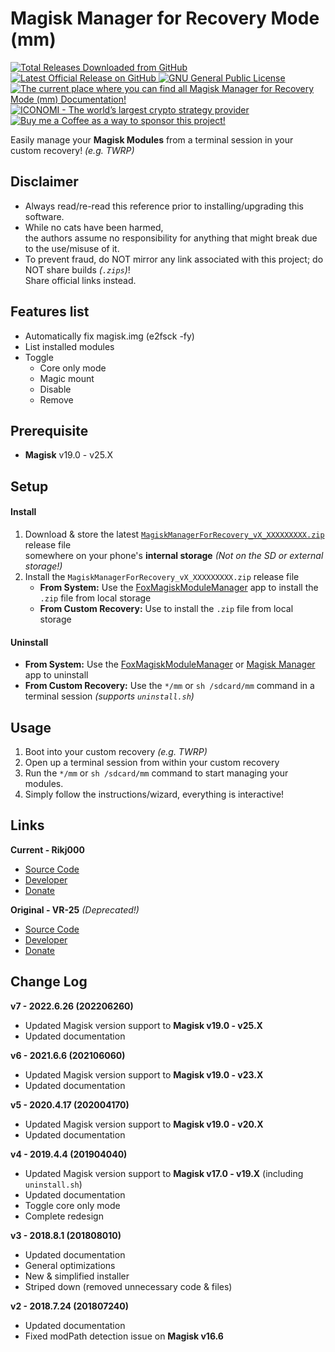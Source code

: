 # Magisk Manager for Recovery Mode (mm)
<p align="left">
    <a href="https://github.com/Rikj000/Magisk-Manager-for-Recovery-Mode/releases">
        <img src="https://img.shields.io/github/downloads/Rikj000/Magisk-Manager-for-Recovery-Mode/total?label=Total%20Downloads&logo=github" alt="Total Releases Downloaded from GitHub">
    </a> <a href="https://github.com/Rikj000/Magisk-Manager-for-Recovery-Mode/releases/latest">
        <img src="https://img.shields.io/github/v/release/Rikj000/Magisk-Manager-for-Recovery-Mode?include_prereleases&label=Latest%20Release&logo=github" alt="Latest Official Release on GitHub">
    </a> <a href="https://github.com/Rikj000/Magisk-Manager-for-Recovery-Mode/blob/master/License.md">
        <img src="https://img.shields.io/github/license/Rikj000/Magisk-Manager-for-Recovery-Mode?label=License&logo=gnu" alt="GNU General Public License">
    </a> <a href="https://github.com/Rikj000/Magisk-Manager-for-Recovery-Mode#magisk-manager-for-recovery-mode-mm">
        <img src="https://img.shields.io/badge/Docs-mm-blue?logo=libreoffice&logoColor=white" alt="The current place where you can find all Magisk Manager for Recovery Mode (mm) Documentation!">
    </a><a href="https://www.iconomi.com/register?ref=zQQPK">
        <img src="https://img.shields.io/badge/Join-ICONOMI-blue?logo=bitcoin&logoColor=white" alt="ICONOMI - The world’s largest crypto strategy provider">
    </a> <a href="https://www.buymeacoffee.com/Rikj000">
        <img src="https://img.shields.io/badge/-Buy%20me%20a%20Coffee!-FFDD00?logo=buy-me-a-coffee&logoColor=black" alt="Buy me a Coffee as a way to sponsor this project!">
    </a>
</p>

Easily manage your **Magisk Modules** from a terminal session in your custom recovery! *(e.g. TWRP)*


## Disclaimer
- Always read/re-read this reference prior to installing/upgrading this software.
- While no cats have been harmed,   
    the authors assume no responsibility for anything that might break due to the use/misuse of it.
- To prevent fraud, do NOT mirror any link associated with this project; do NOT share builds *(`.zips`)*!   
    Share official links instead.


## Features list
- Automatically fix magisk.img (e2fsck -fy)
- List installed modules
- Toggle
  - Core only mode
  - Magic mount
  - Disable
  - Remove


## Prerequisite
- **Magisk** v19.0 - v25.X


## Setup

#### Install
1. Download & store the latest [`MagiskManagerForRecovery_vX_XXXXXXXXX.zip`](https://github.com/Rikj000/Magisk-Manager-for-Recovery-Mode/releases/latest) release file   
somewhere on your phone's **internal storage** *(Not on the SD or external storage!)*
2. Install the `MagiskManagerForRecovery_vX_XXXXXXXXX.zip` release file
    - **From System:** Use the [FoxMagiskModuleManager](https://github.com/Fox2Code/FoxMagiskModuleManager) app to install the `.zip` file from local storage
    - **From Custom Recovery:** Use to install the `.zip` file from local storage

#### Uninstall
- **From System:** Use the [FoxMagiskModuleManager](https://github.com/Fox2Code/FoxMagiskModuleManager) or [Magisk Manager](https://github.com/topjohnwu/MagiskManager) app to uninstall
- **From Custom Recovery:** Use the `*/mm` or `sh /sdcard/mm` command in a terminal session *(supports `uninstall.sh`)*


## Usage
1. Boot into your custom recovery *(e.g. TWRP)*
2. Open up a terminal session from within your custom recovery
3. Run the `*/mm` or `sh /sdcard/mm` command to start managing your modules. 
4. Simply follow the instructions/wizard, everything is interactive!


## Links
**Current - Rikj000**
- [Source Code](https://github.com/Rikj000/Magisk-Manager-for-Recovery-Mode)
- [Developer](https://github.com/Rikj000)
- [Donate](https://www.buymeacoffee.com/Rikj000)

**Original - VR-25** *(Deprecated!)*
- [Source Code](https://github.com/VR-25/mm)
- [Developer](https://github.com/VR-25)
- [Donate](https://paypal.me/vr25xda)


## Change Log
**v7 - 2022.6.26 (202206260)**
- Updated Magisk version support to **Magisk v19.0 - v25.X**
- Updated documentation

**v6 - 2021.6.6 (202106060)**
- Updated Magisk version support to **Magisk v19.0 - v23.X**
- Updated documentation

**v5 - 2020.4.17 (202004170)**
- Updated Magisk version support to **Magisk v19.0 - v20.X**
- Updated documentation

**v4 - 2019.4.4 (201904040)**
- Updated Magisk version support to **Magisk v17.0 - v19.X** (including `uninstall.sh`)
- Updated documentation
- Toggle core only mode
- Complete redesign

**v3 - 2018.8.1 (201808010)**
- Updated documentation
- General optimizations
- New & simplified installer
- Striped down (removed unnecessary code & files)

**v2 - 2018.7.24 (201807240)**
- Updated documentation
- Fixed modPath detection issue on **Magisk v16.6**
